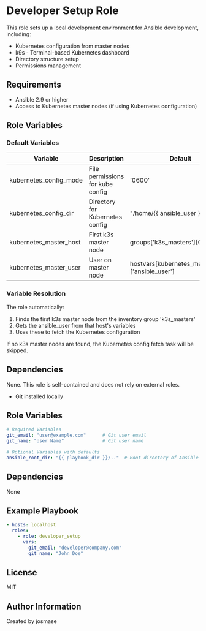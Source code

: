 # Developer Setup Role

This role sets up a local development environment for Ansible development, including:
- Kubernetes configuration from master nodes
- k9s - Terminal-based Kubernetes dashboard
- Directory structure setup
- Permissions management

## Requirements

- Ansible 2.9 or higher
- Access to Kubernetes master nodes (if using Kubernetes configuration)

## Role Variables

### Default Variables

| Variable | Description | Default |
|----------|-------------|---------|
| kubernetes_config_mode | File permissions for kube config | '0600' |
| kubernetes_config_dir | Directory for Kubernetes config | "/home/{{ ansible_user }}/.kube" |
| kubernetes_master_host | First k3s master node | groups['k3s_masters'][0] |
| kubernetes_master_user | User on master node | hostvars[kubernetes_master_host]['ansible_user'] |

### Variable Resolution

The role automatically:
1. Finds the first k3s master node from the inventory group 'k3s_masters'
2. Gets the ansible_user from that host's variables
3. Uses these to fetch the Kubernetes configuration

If no k3s master nodes are found, the Kubernetes config fetch task will be skipped.

## Dependencies

None. This role is self-contained and does not rely on external roles.
- Git installed locally

## Role Variables

```yaml
# Required Variables
git_email: "user@example.com"      # Git user email
git_name: "User Name"              # Git user name

# Optional Variables with defaults
ansible_root_dir: "{{ playbook_dir }}/.."  # Root directory of Ansible project
```

## Dependencies

None

## Example Playbook

```yaml
- hosts: localhost
  roles:
    - role: developer_setup
      vars:
        git_email: "developer@company.com"
        git_name: "John Doe"
```

## License

MIT

## Author Information

Created by josmase